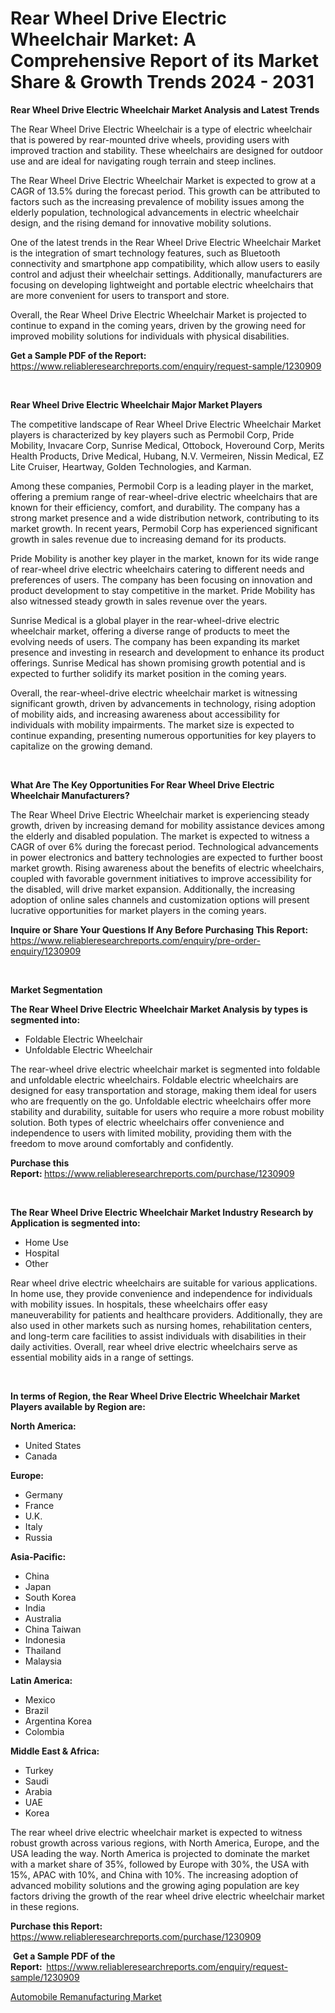 <p><h1>Rear Wheel Drive Electric Wheelchair Market: A Comprehensive Report of its Market Share & Growth Trends 2024 - 2031</h1></p><p><strong>Rear Wheel Drive Electric Wheelchair Market Analysis and Latest Trends</strong></p>
<p><p>The Rear Wheel Drive Electric Wheelchair is a type of electric wheelchair that is powered by rear-mounted drive wheels, providing users with improved traction and stability. These wheelchairs are designed for outdoor use and are ideal for navigating rough terrain and steep inclines.</p><p>The Rear Wheel Drive Electric Wheelchair Market is expected to grow at a CAGR of 13.5% during the forecast period. This growth can be attributed to factors such as the increasing prevalence of mobility issues among the elderly population, technological advancements in electric wheelchair design, and the rising demand for innovative mobility solutions.</p><p>One of the latest trends in the Rear Wheel Drive Electric Wheelchair Market is the integration of smart technology features, such as Bluetooth connectivity and smartphone app compatibility, which allow users to easily control and adjust their wheelchair settings. Additionally, manufacturers are focusing on developing lightweight and portable electric wheelchairs that are more convenient for users to transport and store.</p><p>Overall, the Rear Wheel Drive Electric Wheelchair Market is projected to continue to expand in the coming years, driven by the growing need for improved mobility solutions for individuals with physical disabilities.</p></p>
<p><strong>Get a Sample PDF of the Report:&nbsp;</strong> <a href="https://www.reliableresearchreports.com/enquiry/request-sample/1230909">https://www.reliableresearchreports.com/enquiry/request-sample/1230909</a></p>
<p>&nbsp;</p>
<p><strong>Rear Wheel Drive Electric Wheelchair Major Market Players</strong></p>
<p><p>The competitive landscape of Rear Wheel Drive Electric Wheelchair Market players is characterized by key players such as Permobil Corp, Pride Mobility, Invacare Corp, Sunrise Medical, Ottobock, Hoveround Corp, Merits Health Products, Drive Medical, Hubang, N.V. Vermeiren, Nissin Medical, EZ Lite Cruiser, Heartway, Golden Technologies, and Karman.</p><p>Among these companies, Permobil Corp is a leading player in the market, offering a premium range of rear-wheel-drive electric wheelchairs that are known for their efficiency, comfort, and durability. The company has a strong market presence and a wide distribution network, contributing to its market growth. In recent years, Permobil Corp has experienced significant growth in sales revenue due to increasing demand for its products.</p><p>Pride Mobility is another key player in the market, known for its wide range of rear-wheel drive electric wheelchairs catering to different needs and preferences of users. The company has been focusing on innovation and product development to stay competitive in the market. Pride Mobility has also witnessed steady growth in sales revenue over the years.</p><p>Sunrise Medical is a global player in the rear-wheel-drive electric wheelchair market, offering a diverse range of products to meet the evolving needs of users. The company has been expanding its market presence and investing in research and development to enhance its product offerings. Sunrise Medical has shown promising growth potential and is expected to further solidify its market position in the coming years.</p><p>Overall, the rear-wheel-drive electric wheelchair market is witnessing significant growth, driven by advancements in technology, rising adoption of mobility aids, and increasing awareness about accessibility for individuals with mobility impairments. The market size is expected to continue expanding, presenting numerous opportunities for key players to capitalize on the growing demand.</p></p>
<p>&nbsp;</p>
<p><strong>What Are The Key Opportunities For Rear Wheel Drive Electric Wheelchair Manufacturers?</strong></p>
<p><p>The Rear Wheel Drive Electric Wheelchair market is experiencing steady growth, driven by increasing demand for mobility assistance devices among the elderly and disabled population. The market is expected to witness a CAGR of over 6% during the forecast period. Technological advancements in power electronics and battery technologies are expected to further boost market growth. Rising awareness about the benefits of electric wheelchairs, coupled with favorable government initiatives to improve accessibility for the disabled, will drive market expansion. Additionally, the increasing adoption of online sales channels and customization options will present lucrative opportunities for market players in the coming years.</p></p>
<p><strong>Inquire or Share Your Questions If Any Before Purchasing This Report:</strong> <a href="https://www.reliableresearchreports.com/enquiry/pre-order-enquiry/1230909">https://www.reliableresearchreports.com/enquiry/pre-order-enquiry/1230909</a></p>
<p>&nbsp;</p>
<p><strong>Market Segmentation</strong></p>
<p><strong>The Rear Wheel Drive Electric Wheelchair Market Analysis by types is segmented into:</strong></p>
<p><ul><li>Foldable Electric Wheelchair</li><li>Unfoldable Electric Wheelchair</li></ul></p>
<p><p>The rear-wheel drive electric wheelchair market is segmented into foldable and unfoldable electric wheelchairs. Foldable electric wheelchairs are designed for easy transportation and storage, making them ideal for users who are frequently on the go. Unfoldable electric wheelchairs offer more stability and durability, suitable for users who require a more robust mobility solution. Both types of electric wheelchairs offer convenience and independence to users with limited mobility, providing them with the freedom to move around comfortably and confidently.</p></p>
<p><strong>Purchase this Report:&nbsp;</strong><a href="https://www.reliableresearchreports.com/purchase/1230909">https://www.reliableresearchreports.com/purchase/1230909</a></p>
<p>&nbsp;</p>
<p><strong>The Rear Wheel Drive Electric Wheelchair Market Industry Research by Application is segmented into:</strong></p>
<p><ul><li>Home Use</li><li>Hospital</li><li>Other</li></ul></p>
<p><p>Rear wheel drive electric wheelchairs are suitable for various applications. In home use, they provide convenience and independence for individuals with mobility issues. In hospitals, these wheelchairs offer easy maneuverability for patients and healthcare providers. Additionally, they are also used in other markets such as nursing homes, rehabilitation centers, and long-term care facilities to assist individuals with disabilities in their daily activities. Overall, rear wheel drive electric wheelchairs serve as essential mobility aids in a range of settings.</p></p>
<p>&nbsp;</p>
<p><strong>In terms of Region, the Rear Wheel Drive Electric Wheelchair Market Players available by Region are:</strong></p>
<p>
    <p> <strong> North America: </strong>
        <ul>
            <li>United States</li>
            <li>Canada</li>
        </ul>
        </p> 
    <p> <strong> Europe: </strong>
        <ul>
            <li>Germany</li>
            <li>France</li>
            <li>U.K.</li>
            <li>Italy</li>
            <li>Russia</li>
        </ul>
        </p> 
    <p> <strong> Asia-Pacific: </strong>
        <ul>
            <li>China</li>
            <li>Japan</li>
            <li>South Korea</li>
            <li>India</li>
            <li>Australia</li>
            <li>China Taiwan</li>
            <li>Indonesia</li>
            <li>Thailand</li>
            <li>Malaysia</li>
        </ul>
        </p> 
    <p> <strong> Latin America: </strong>
        <ul>
            <li>Mexico</li>
            <li>Brazil</li>
            <li>Argentina Korea</li>
            <li>Colombia</li>
        </ul>
        </p> 
    <p> <strong> Middle East & Africa: </strong>
        <ul>
            <li>Turkey</li>
            <li>Saudi</li>
            <li>Arabia</li>
            <li>UAE</li>
            <li>Korea</li>
        </ul>
    </p>
    </p>
<p><p>The rear wheel drive electric wheelchair market is expected to witness robust growth across various regions, with North America, Europe, and the USA leading the way. North America is projected to dominate the market with a market share of 35%, followed by Europe with 30%, the USA with 15%, APAC with 10%, and China with 10%. The increasing adoption of advanced mobility solutions and the growing aging population are key factors driving the growth of the rear wheel drive electric wheelchair market in these regions.</p></p>
<p><strong>Purchase this Report: </strong><a href="https://www.reliableresearchreports.com/purchase/1230909">https://www.reliableresearchreports.com/purchase/1230909</a></p>
<p>&nbsp;<strong>Get a Sample PDF of the Report:&nbsp;&nbsp;</strong><a href="https://www.reliableresearchreports.com/enquiry/request-sample/1230909">https://www.reliableresearchreports.com/enquiry/request-sample/1230909</a></p>
<p><strong></strong></p>
<p><p><a href="https://changeable-paste-463.notion.site/Automobile-Remanufacturing-Market-Offer-Valuable-Insights-into-Market-Size-Market-Share-Market-Tre-771ec8534a65466189ed6e2ce52ac017">Automobile Remanufacturing Market</a></p></p>